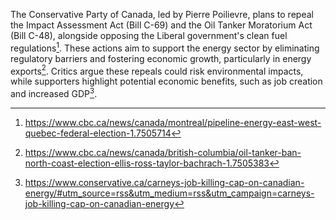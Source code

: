 The Conservative Party of Canada, led by Pierre Poilievre, plans to repeal the Impact Assessment Act (Bill C-69) and the Oil Tanker Moratorium Act (Bill C-48), alongside opposing the Liberal government's clean fuel regulations[^1]. These actions aim to support the energy sector by eliminating regulatory barriers and fostering economic growth, particularly in energy exports[^2]. Critics argue these repeals could risk environmental impacts, while supporters highlight potential economic benefits, such as job creation and increased GDP[^3].

[^1]: https://www.cbc.ca/news/canada/montreal/pipeline-energy-east-west-quebec-federal-election-1.7505714
[^2]: https://www.cbc.ca/news/canada/british-columbia/oil-tanker-ban-north-coast-election-ellis-ross-taylor-bachrach-1.7505383
[^3]: https://www.conservative.ca/carneys-job-killing-cap-on-canadian-energy/#utm_source=rss&utm_medium=rss&utm_campaign=carneys-job-killing-cap-on-canadian-energy
